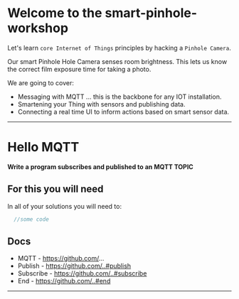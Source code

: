 # Welcome to the smart-pinhole-workshop

Let's learn ```core Internet of Things``` principles by hacking a ```Pinhole Camera```.

Our smart Pinhole Hole Camera senses room brightness. This lets us know the correct film exposure time for taking a photo.

We are going to cover:
* Messaging with MQTT ... this is the backbone for any IOT installation.
* Smartening your Thing with sensors and publishing data.
* Connecting a real time UI to inform actions based on smart sensor data.

-------------------------------------------------------------------------------

# Hello MQTT

**Write a program subscribes and published to an MQTT TOPIC**


## For this you will need


In all of your solutions you will need to:


```js
  //some code
```


## Docs

- MQTT - https://github.com/...
- Publish - https://github.com/..#publish
- Subscribe - https://github.com/..#subscribe
- End - https://github.com/..#end

---
